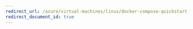 ```yaml
---
redirect_url: /azure/virtual-machines/linux/docker-compose-quickstart
redirect_document_id: true
---
```


